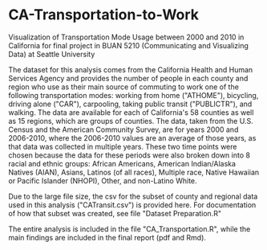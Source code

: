 # CA-Transportation-to-Work
Visualization of Transportation Mode Usage between 2000 and 2010 in California for final project in BUAN 5210 (Communicating and Visualizing Data) at Seattle University

The dataset for this analysis comes from the California Health and Human Services Agency and provides the number of people in each county and region who use as their main source of commuting to work one of the following transportation modes: working from home ("ATHOME"), bicycling, driving alone ("CAR"), carpooling, taking public transit ("PUBLICTR"), and walking. The data are available for each of California's 58 counties as well as 15 regions, which are groups of counties. The data, taken from the U.S. Census and the American Community Survey, are for years 2000 and 2006-2010, where the 2006-2010 values are an average of those years, as that data was collected in multiple years. These two time points were chosen because the data for these periods were also broken down into 8 racial and ethnic groups: African Americans, American Indian/Alaska Natives (AIAN), Asians, Latinos (of all races), Multiple race, Native Hawaiian or Pacific Islander (NHOPI), Other, and non-Latino White.

Due to the large file size, the csv for the subset of county and regional data used in this analysis ("CATransit.csv") is provided here. For documentation of how that subset was created, see file "Dataset Preparation.R"

The entire analysis is included in the file "CA_Transportation.R", while the main findings are included in the final report (pdf and Rmd).
